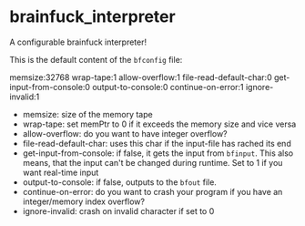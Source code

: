 # brainfuck_interpreter
A configurable brainfuck interpreter!

This is the default content of the `bfconfig` file:

memsize:32768
wrap-tape:1
allow-overflow:1
file-read-default-char:0
get-input-from-console:0
output-to-console:0
continue-on-error:1
ignore-invalid:1

- memsize: size of the memory tape
- wrap-tape: set memPtr to 0 if it exceeds the memory size and vice versa
- allow-overflow: do you want to have integer overflow?
- file-read-default-char: uses this char if the input-file has rached its end
- get-input-from-console: if false, it gets the input from `bfinput`. This also means, that the input can't be changed during runtime. Set to 1 if you want real-time input
- output-to-console: if false, outputs to the `bfout` file.
- continue-on-error: do you want to crash your program if you have an integer/memory index overflow?
- ignore-invalid: crash on invalid character if set to 0

